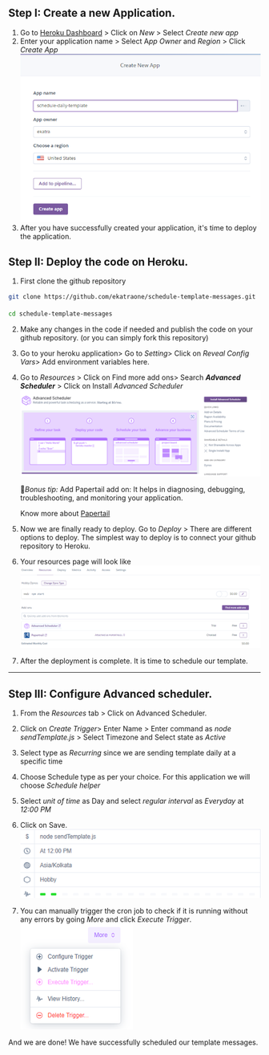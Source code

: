 ## Step I: Create a new Application.
1. Go to [Heroku Dashboard](https://dashboard.heroku.com/apps) > Click on *New* > Select *Create new app*
2. Enter your application name > Select A*pp Owner* and *Region* > Click *Create App*
![Heroku create app](/docs/output/heroku_step1.png)
3. After you have successfully created your application, it's time to deploy the application.

## Step II: Deploy the code on Heroku.
1. First clone the github repository

  ```sh
  git clone https://github.com/ekatraone/schedule-template-messages.git

  cd schedule-template-messages
  ```

2. Make any changes in the code if needed and publish the code on your github repository. (or you can simply fork this repository) 

3. Go to your heroku application> Go to *Setting*> Click on *Reveal Config Vars*> Add environment variables here.

4. Go to *Resources* > Click on Find more add ons> Search ***Advanced Scheduler*** > Click on Install *Advanced Scheduler*
![Advanced Scheduler](./output/advanced-scheduler.png)

    🌟*Bonus tip:*
Add Papertail add on: It helps in diagnosing, debugging, troubleshooting, and monitoring your application.

    Know more about [Papertail](https://elements.heroku.com/addons/papertrail)

3. Now we are finally ready to deploy. Go to *Deploy* > There are different options to deploy. The simplest way to deploy is to connect your github repository to Heroku.

4. Your resources page will look like
![Resource Page](./output/resources.png)

5. After the deployment is complete. It is time to schedule our template.
---
## Step III: Configure Advanced scheduler.
1. From the *Resources* tab > Click on Advanced Scheduler.
2. Click on *Create Trigger*> Enter Name > Enter command as *node sendTemplate.js* > Select Timezone and Select state as *Active*
3. Select type as *Recurring* since we are sending template daily at a specific time
4. Choose Schedule type as per your choice. For this application we will choose *Schedule helper*
5. Select *unit of time* as Day and select *regular interval* as *Everyday* at *12:00 PM*
6. Click on Save.
![Advanced Scheduler](./output/cron.png)

7. You can manually trigger the cron job to check if it is running without any errors by going  *More* and click *Execute Trigger*.
![More](./output/as_options.png)

And we are done! We have successfully scheduled our template messages. 